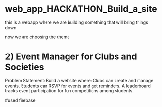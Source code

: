 # web_app_HACKATHON_Build_a_site


this is a webapp where we are building something that will bring things down

now we  are choosing the theme

# 2) Event Manager for Clubs and Societies #
Problem Statement: 
Build a website where:
Clubs can create and manage events.
Students can RSVP for events and get reminders.
A leaderboard tracks event participation for fun competitions among students.  


#used
firebase


